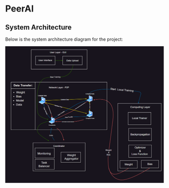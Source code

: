 # PeerAI

## System Architecture

Below is the system architecture diagram for the project:

![System Architecture](Assets/architecture.png)
